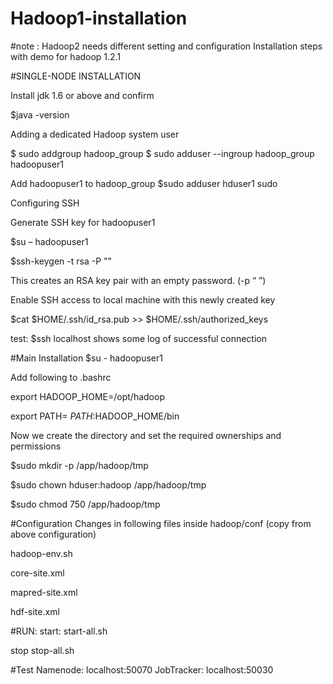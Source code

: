 # Hadoop1-installation
#note : Hadoop2 needs different setting and configuration
Installation steps with demo for hadoop 1.2.1

#SINGLE-NODE INSTALLATION

Install jdk 1.6 or above and
confirm 

$java -version

Adding a dedicated Hadoop system user

$ sudo addgroup hadoop_group
$ sudo adduser --ingroup hadoop_group hadoopuser1

Add hadoopuser1 to hadoop_group 
$sudo adduser hduser1 sudo

Configuring SSH

Generate SSH key for hadoopuser1

$su – hadoopuser1

$ssh-keygen -t rsa -P ""

This creates  an RSA key pair with an empty password. (-p “ ”)

Enable SSH access to local machine with this newly created key

$cat $HOME/.ssh/id_rsa.pub >> $HOME/.ssh/authorized_keys

test:
$ssh localhost
shows some log of successful connection

#Main Installation
$su - hadoopuser1

Add following to .bashrc

export HADOOP_HOME=/opt/hadoop

export PATH= $PATH:$HADOOP_HOME/bin



Now we create the directory and set the required ownerships and permissions

$sudo mkdir -p /app/hadoop/tmp

$sudo chown hduser:hadoop /app/hadoop/tmp

$sudo chmod 750 /app/hadoop/tmp

#Configuration
Changes in following files inside hadoop/conf 
(copy from above configuration)

hadoop-env.sh

core-site.xml

mapred-site.xml

hdf-site.xml

#RUN:
start:
start-all.sh

stop
stop-all.sh

#Test 
Namenode:
localhost:50070
 JobTracker:
 localhost:50030
